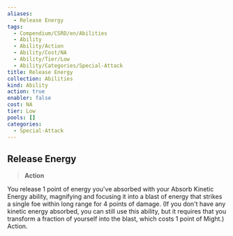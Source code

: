 ```yaml
---
aliases:
  - Release Energy
tags:
  - Compendium/CSRD/en/Abilities
  - Ability
  - Ability/Action
  - Ability/Cost/NA
  - Ability/Tier/Low
  - Ability/Categories/Special-Attack
title: Release Energy
collection: Abilities
kind: Ability
action: true
enabler: false
cost: NA
tier: Low
pools: []
categories:
  - Special-Attack
---
```

## Release Energy    
>**Action**  
    
You release 1 point of energy you've absorbed with your Absorb Kinetic Energy ability, magnifying and focusing it into a blast of energy that strikes a single foe within long range for 4 points of damage. (If you don't have any kinetic energy absorbed, you can still use this ability, but it requires that you transform a fraction of yourself into the blast, which costs 1 point of Might.) Action.